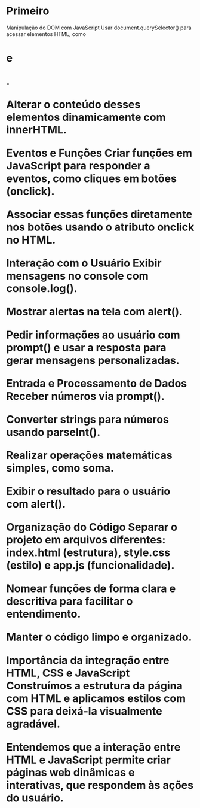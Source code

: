 # Primeiro 


Manipulação do DOM com JavaScript
Usar document.querySelector() para acessar elementos HTML, como <h1> e <p>.

Alterar o conteúdo desses elementos dinamicamente com innerHTML.

Eventos e Funções
Criar funções em JavaScript para responder a eventos, como cliques em botões (onclick).

Associar essas funções diretamente nos botões usando o atributo onclick no HTML.

Interação com o Usuário
Exibir mensagens no console com console.log().

Mostrar alertas na tela com alert().

Pedir informações ao usuário com prompt() e usar a resposta para gerar mensagens personalizadas.

Entrada e Processamento de Dados
Receber números via prompt().

Converter strings para números usando parseInt().

Realizar operações matemáticas simples, como soma.

Exibir o resultado para o usuário com alert().

Organização do Código
Separar o projeto em arquivos diferentes: index.html (estrutura), style.css (estilo) e app.js (funcionalidade).

Nomear funções de forma clara e descritiva para facilitar o entendimento.

Manter o código limpo e organizado.

Importância da integração entre HTML, CSS e JavaScript
Construímos a estrutura da página com HTML e aplicamos estilos com CSS para deixá-la visualmente agradável.

Entendemos que a interação entre HTML e JavaScript permite criar páginas web dinâmicas e interativas, que respondem às ações do usuário.
